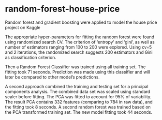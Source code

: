 # random-forest-house-price
Random forest and gradient boosting were applied to model the house price project on Kaggle

The appropriate hyper-parameters for fitting the random forest were found using randomized search CV. 
The criterion of ‘entropy’ and ‘gini’, as well as number of estimators ranging from 100 to 200 were explored. 
Using cv=5 and 2 iterations, the randomized search suggests 200 estimators and Gini as classification criterion.

Then a Random Forest Classifier was trained using all training set. The fitting took 71 seconds. 
Prediction was made using this classifier and will later be compared to other model’s predictions.

A second approach combined the training and testing set for a principal components analysis. 
The combined data set was scaled using standard scaler before fitting. The PCA was fitted to account for 95% of variability. 
The result PCA contains 332 features (comparing to 784 in raw data), and the fitting took 8 seconds.
A second random forest was trained based on the PCA transformed training set. The new model fitting took 44 seconds.
